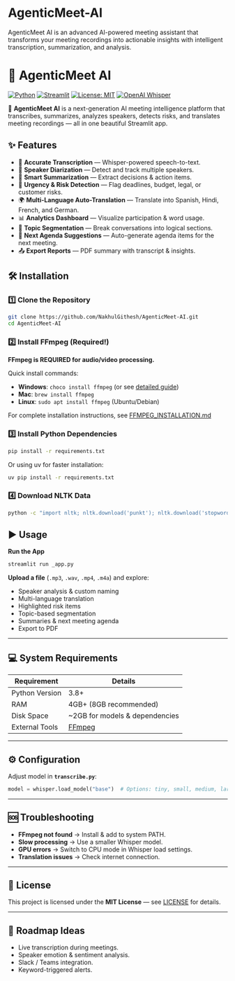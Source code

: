 # AgenticMeet-AI
AgenticMeet AI is an advanced AI-powered meeting assistant that transforms your meeting recordings into actionable insights with intelligent transcription, summarization, and analysis.

# 🤖 AgenticMeet AI

[![Python](https://img.shields.io/badge/Python-3.8%2B-blue)](https://www.python.org/)
[![Streamlit](https://img.shields.io/badge/Streamlit-1.20%2B-FF4B4B)](https://streamlit.io/)
[![License: MIT](https://img.shields.io/badge/License-MIT-green.svg)](LICENSE)
[![OpenAI Whisper](https://img.shields.io/badge/Powered%20By-Whisper-000000.svg)](https://openai.com/research/whisper)

🚀 **AgenticMeet AI** is a next-generation AI meeting intelligence platform that transcribes, summarizes, analyzes speakers, detects risks, and translates meeting recordings — all in one beautiful Streamlit app.

## ✨ Features

- 🎤 **Accurate Transcription** — Whisper-powered speech-to-text.
- 👥 **Speaker Diarization** — Detect and track multiple speakers.
- 📝 **Smart Summarization** — Extract decisions & action items.
- 🚨 **Urgency & Risk Detection** — Flag deadlines, budget, legal, or customer risks.
- 🌍 **Multi-Language Auto-Translation** — Translate into Spanish, Hindi, French, and German.
- 📊 **Analytics Dashboard** — Visualize participation & word usage.
- 🎯 **Topic Segmentation** — Break conversations into logical sections.
- 📅 **Next Agenda Suggestions** — Auto-generate agenda items for the next meeting.
- 📤 **Export Reports** — PDF summary with transcript & insights.

## 🛠 Installation

### 1️⃣ Clone the Repository
```bash
git clone https://github.com/NakhulGithesh/AgenticMeet-AI.git
cd AgenticMeet-AI
```

### 2️⃣ Install FFmpeg (Required!)

**FFmpeg is REQUIRED for audio/video processing.**

Quick install commands:
- **Windows**: `choco install ffmpeg` (or see [detailed guide](FFMPEG_INSTALLATION.md))
- **Mac**: `brew install ffmpeg`
- **Linux**: `sudo apt install ffmpeg` (Ubuntu/Debian)

For complete installation instructions, see [FFMPEG_INSTALLATION.md](FFMPEG_INSTALLATION.md)

### 3️⃣ Install Python Dependencies

```bash
pip install -r requirements.txt
```

Or using uv for faster installation:
```bash
uv pip install -r requirements.txt
```

### 4️⃣ Download NLTK Data

```bash
python -c "import nltk; nltk.download('punkt'); nltk.download('stopwords')"
```

## ▶️ Usage

**Run the App**

```bash
streamlit run _app.py
```

**Upload a file** (`.mp3`, `.wav`, `.mp4`, `.m4a`) and explore:

* Speaker analysis & custom naming
* Multi-language translation
* Highlighted risk items
* Topic-based segmentation
* Summaries & next meeting agenda
* Export to PDF

---

## 💻 System Requirements

| Requirement    | Details                         |
| -------------- | ------------------------------- |
| Python Version | 3.8+                            |
| RAM            | 4GB+ (8GB recommended)          |
| Disk Space     | \~2GB for models & dependencies |
| External Tools | [FFmpeg](https://ffmpeg.org/)   |

---

## ⚙️ Configuration

Adjust model in **`transcribe.py`**:

```python
model = whisper.load_model("base")  # Options: tiny, small, medium, large
```

---

## 🆘 Troubleshooting

* **FFmpeg not found** → Install & add to system PATH.
* **Slow processing** → Use a smaller Whisper model.
* **GPU errors** → Switch to CPU mode in Whisper load settings.
* **Translation issues** → Check internet connection.

---

## 📜 License

This project is licensed under the **MIT License** — see [LICENSE](LICENSE) for details.

---

## 🌟 Roadmap Ideas

* Live transcription during meetings.
* Speaker emotion & sentiment analysis.
* Slack / Teams integration.
* Keyword-triggered alerts.
